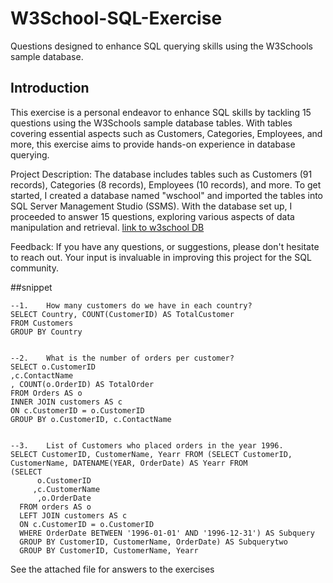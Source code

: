 # W3School-SQL-Exercise
Questions designed to enhance SQL querying skills using the W3Schools sample database. 


## Introduction
This exercise is a personal endeavor to enhance SQL skills by tackling 15 questions using the W3Schools sample database tables. With tables covering essential aspects such as Customers, Categories, Employees, and more, this exercise aims to provide hands-on experience in database querying.

Project Description:
The database includes tables such as Customers (91 records), Categories (8 records), Employees (10 records), and more. To get started, I created a database named "wschool" and imported the tables into SQL Server Management Studio (SSMS). With the database set up, I proceeded to answer 15 questions, exploring various aspects of data manipulation and retrieval.
[link to w3school DB](https://www.w3schools.com/sql/trysql.asp?filename=trysql_editor)

Feedback:
If you have any questions, or suggestions, please don't hesitate to reach out. Your input is invaluable in improving this project for the SQL community.

##snippet
```
--1.	How many customers do we have in each country?
SELECT Country, COUNT(CustomerID) AS TotalCustomer
FROM Customers
GROUP BY Country


--2.	What is the number of orders per customer?
SELECT o.CustomerID 
,c.ContactName
, COUNT(o.OrderID) AS TotalOrder
FROM Orders AS o
INNER JOIN customers AS c
ON c.CustomerID = o.CustomerID
GROUP BY o.CustomerID, c.ContactName


--3.	List of Customers who placed orders in the year 1996.
SELECT CustomerID, CustomerName, Yearr FROM (SELECT CustomerID, CustomerName, DATENAME(YEAR, OrderDate) AS Yearr FROM
(SELECT
      o.CustomerID
     ,c.CustomerName
      ,o.OrderDate
  FROM orders AS o
  LEFT JOIN customers AS c
  ON c.CustomerID = o.CustomerID
  WHERE OrderDate BETWEEN '1996-01-01' AND '1996-12-31') AS Subquery
  GROUP BY CustomerID, CustomerName, OrderDate) AS Subquerytwo
  GROUP BY CustomerID, CustomerName, Yearr

```

See the attached file for answers to the exercises
